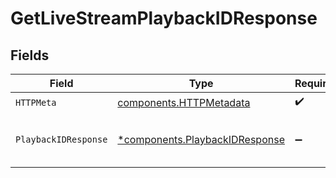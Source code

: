 # GetLiveStreamPlaybackIDResponse


## Fields

| Field                                                                           | Type                                                                            | Required                                                                        | Description                                                                     |
| ------------------------------------------------------------------------------- | ------------------------------------------------------------------------------- | ------------------------------------------------------------------------------- | ------------------------------------------------------------------------------- |
| `HTTPMeta`                                                                      | [components.HTTPMetadata](../../models/components/httpmetadata.md)              | :heavy_check_mark:                                                              | N/A                                                                             |
| `PlaybackIDResponse`                                                            | [*components.PlaybackIDResponse](../../models/components/playbackidresponse.md) | :heavy_minus_sign:                                                              | Stream details retrieved successfully                                           |